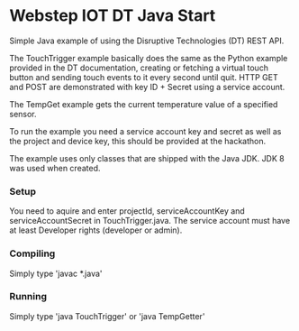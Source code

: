 # Webstep IOT DT Java Start

Simple Java example of using the Disruptive Technologies (DT) REST API.

The TouchTrigger example basically does the same as the Python example provided in the DT documentation, creating or fetching a virtual touch button and sending touch events to it every second until quit. HTTP GET and POST are demonstrated with key ID + Secret using a service account.

The TempGet example gets the current temperature value of a specified sensor.

To run the example you need a service account key and secret as well as the project and device key, this should be provided at the hackathon.

The example uses only classes that are shipped with the Java JDK. JDK 8 was used when created.

### Setup
You need to aquire and enter projectId, serviceAccountKey and serviceAccountSecret in TouchTrigger.java. The service account must have at least Developer rights (developer or admin).

### Compiling
Simply type 'javac *.java'

### Running
Simply type 'java TouchTrigger' or 'java TempGetter'
